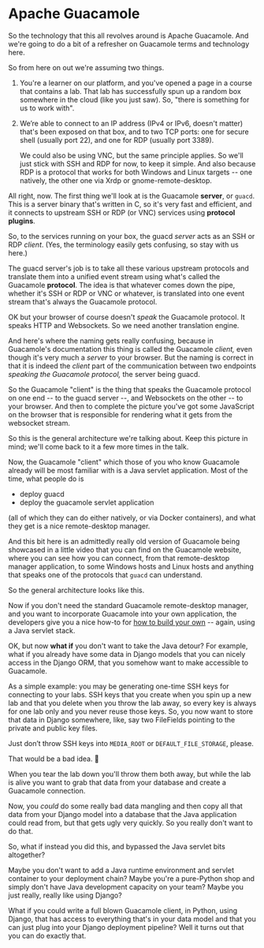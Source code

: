 <!-- .slide: data-background-image="https://svn.apache.org/repos/asf/comdev/project-logos/originals/guacamole.svg" data-background-size="contain" -->
# Apache Guacamole <!-- .element class="hidden" -->

<!-- Note -->
So the technology that this all revolves around is Apache
Guacamole. And we're going to do a bit of a refresher on Guacamole
terms and technology here.

So from here on out we're assuming two things.


<!-- .slide: data-background-image="images/guacamole-overview-01.svg" data-background-size="contain" -->

<!-- Note -->
1. You're a learner on our platform, and you've opened a page in a
   course that contains a lab. That lab has successfully spun up a
   random box somewhere in the cloud (like you just saw). So, "there
   is something for us to work with".


<!-- .slide: data-background-image="images/guacamole-overview-02.svg" data-background-size="contain" -->

<!-- Note -->
2. We’re able to connect to an IP address (IPv4 or IPv6, doesn't
   matter) that's been exposed on that box, and to two TCP ports: one
   for secure shell (usually port 22), and one for RDP (usually port
   3389).
   
   We could also be using VNC, but the same principle applies. So
   we'll just stick with SSH and RDP for now, to keep it simple. And
   also because RDP is a protocol that works for both Windows and
   Linux targets -- one natively, the other one via Xrdp or
   gnome-remote-desktop.


<!-- .slide: data-background-image="images/guacamole-overview-03.svg" data-background-size="contain" -->

<!-- Note -->
All right, now. The first thing we'll look at is the Guacamole
**server**, or `guacd`. This is a server binary that's written in C,
so it's very fast and efficient, and it connects to upstream SSH or RDP
(or VNC) services using **protocol plugins**.

So, to the services running on your box, the guacd *server* acts as an
SSH or RDP *client*. (Yes, the terminology easily gets confusing, so
stay with us here.)


<!-- .slide: data-background-image="images/guacamole-overview-04.svg" data-background-size="contain" -->

<!-- Note -->
The guacd server's job is to take all these various upstream protocols
and translate them into a unified event stream using what's called the
Guacamole **protocol**. The idea is that whatever comes down the pipe,
whether it's SSH or RDP or VNC or whatever, is translated into one event
stream that's always the Guacamole protocol.

OK but your browser of course doesn't _speak_ the Guacamole
protocol. It speaks HTTP and Websockets. So we need another
translation engine.


<!-- .slide: data-background-image="images/guacamole-overview-05.svg" data-background-size="contain" -->

<!-- Note -->
And here's where the naming gets really confusing, because in
Guacamole's documentation this thing is called the Guacamole _client,_
even though it's very much a _server_ to your browser. But the naming
is correct in that it is indeed the _client_ part of the communication
between two endpoints _speaking the Guacamole protocol,_ the server
being guacd.


<!-- .slide: data-background-image="images/guacamole-overview-06.svg" data-background-size="contain" -->

<!-- Note -->
So the Guacamole "client" is the thing that speaks the Guacamole
protocol on one end -- to the guacd server --, and Websockets on the
other -- to your browser. And then to complete the picture you've got
some JavaScript on the browser that is responsible for rendering what
it gets from the websocket stream.


<!-- .slide: data-background-image="images/guacamole-overview.svg" data-background-size="contain" -->

<!-- Note -->
So this is the general architecture we're talking about. Keep this
picture in mind; we'll come back to it a few more times in the talk.


<!-- .slide: data-background-iframe="https://player.vimeo.com/video/116207678" -->

<!-- Note -->
Now, the Guacamole "client" which those of you who know Guacamole
already will be most familiar with is a Java servlet application. Most
of the time, what people do is

* deploy guacd
* deploy the guacamole servlet application

(all of which they can do either natively, or via Docker containers),
and what they get is a nice remote-desktop manager. 

And this bit here is an admittedly really old version of Guacamole
being showcased in a little video that you can find on the Guacamole
website, where you can see how you can connect, from that
remote-desktop manager application, to some Windows hosts and Linux
hosts and anything that speaks one of the protocols that `guacd` can
understand.


<!-- .slide: data-background-image="images/guacamole-overview-java-tomcat.svg" data-background-size="contain" -->

<!-- Note -->
So the general architecture looks like this.


<!-- .slide: data-background-iframe="https://guacamole.apache.org/doc/gug/writing-you-own-guacamole-app.html" -->

<!-- Note -->
Now if you don't need the standard Guacamole remote-desktop manager,
and you want to incorporate Guacamole into your own application, the
developers give you a nice how-to for [how to build your
own](https://guacamole.apache.org/doc/1.3.0/gug/writing-you-own-guacamole-app.html)
-- again, using a Java servlet stack.


<!-- .slide: data-background-image="images/guacamole-overview-java-tomcat.svg" data-background-size="contain" -->

<!-- Note -->
OK, but now **what if** you don't want to take the Java detour? For
example, what if you already have some data in Django models that you
can nicely access in the Django ORM, that you somehow want to make
accessible to Guacamole.

As a simple example: you may be generating one-time SSH keys for
connecting to your labs. SSH keys that you create when you spin up a
new lab and that you delete when you throw the lab away, so every key
is always for one lab only and you never reuse those keys. So, you now
want to store that data in Django somewhere, like, say two FileFields
pointing to the private and public key files. 


Just don’t throw SSH keys into `MEDIA_ROOT` or `DEFAULT_FILE_STORAGE`,
please.

That would be a bad idea. 🙂

<!-- Note -->
When you tear the lab
down you'll throw them both away, but while the lab is alive you want
to grab that data from your database and create a Guacamole
connection.

Now, you *could* do some really bad data mangling and then copy all
that data from your Django model into a database that the Java
application could read from, but that gets ugly very quickly. So you
really don't want to do that.


<!-- .slide: data-background-image="images/guacamole-overview-python-django.svg" data-background-size="contain" -->

<!-- Note -->
So, what if instead you did this, and bypassed the Java servlet bits
altogether? 

Maybe you don't want to add a Java runtime environment and servlet
container to your deployment chain? Maybe you're a pure-Python shop
and simply don't have Java development capacity on your team? Maybe
you just really, really like using Django?

What if you could write a full blown Guacamole client, in
Python, using Django, that has access to everything that's in your
data model and that you can just plug into your Django deployment
pipeline? Well it turns out that you can do exactly that.
